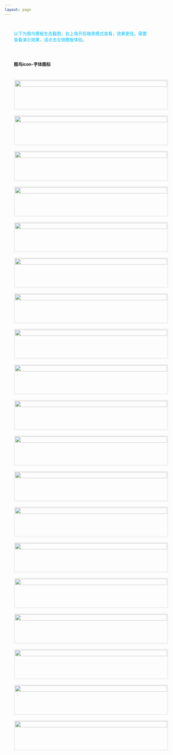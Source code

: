 ```yaml
---
layout: page
---
```

<meta name="referrer" content="never">
<!-- <demo-model url="/"></demo-model> -->

<div style="padding: 30px; color: #01BEFF">以下为图鸟模板生态截图，右上角开启暗黑模式查看，效果更佳。需要查看演示效果，请点击左侧模板体验。</div>



<div style="padding: 30px;font-weight: bold;">图鸟icon-字体图标</div>

<!-- 完成，已检查 -->
<div class="waterfall-icon">
  <div class="box">
    <img src="https://cdn.nlark.com/yuque/0/2025/png/280373/1737293864837-assets/web-upload/e8bf6d2e-a4a2-4dae-88f1-79097476b97b.png" />
  </div>
  <div class="box">
    <img src="https://cdn.nlark.com/yuque/0/2025/png/280373/1737293864770-assets/web-upload/e4ce86f2-a9c6-41c3-bad9-6870d10ccd53.png" />
  </div>
  <div class="box">
    <img src="https://cdn.nlark.com/yuque/0/2025/png/280373/1737293864891-assets/web-upload/15f7d9bc-6425-4f03-9cb3-fd57af38b08b.png" />
  </div>
  <div class="box">
    <img src="https://cdn.nlark.com/yuque/0/2025/png/280373/1737293865778-assets/web-upload/7c0a9682-706a-4343-a55c-24c7d0fb3f9e.png" />
  </div>
  <div class="box">
    <img src="https://cdn.nlark.com/yuque/0/2025/png/280373/1737293865857-assets/web-upload/403df692-19a8-4ed7-bce3-255c1ceee06a.png" />
  </div>
  <div class="box">
    <img src="https://cdn.nlark.com/yuque/0/2025/png/280373/1737293865835-assets/web-upload/6883ab46-872f-4c5e-a7ea-7ea023b93b2f.png" />
  </div>
  <div class="box">
    <img src="https://cdn.nlark.com/yuque/0/2025/png/280373/1737293865889-assets/web-upload/0a7a6edf-0227-4cad-8352-1c8f8d9edb58.png" />
  </div>
  <div class="box">
    <img src="https://cdn.nlark.com/yuque/0/2025/png/280373/1737293865856-assets/web-upload/f0e37702-125c-4f0a-bd70-7cedf2aa8b6c.png" />
  </div>
  <div class="box">
    <img src="https://cdn.nlark.com/yuque/0/2025/png/280373/1737293865906-assets/web-upload/2d3e4a42-a9d0-4c5c-9df4-828287602e7f.png" />
  </div>
  <div class="box">
    <img src="https://cdn.nlark.com/yuque/0/2025/png/280373/1737293866853-assets/web-upload/a5d7c35f-b66a-4d28-bc03-6b7efd08e704.png" />
  </div>
  <div class="box">
    <img src="https://cdn.nlark.com/yuque/0/2025/png/280373/1737293866822-assets/web-upload/f44f2a10-ae40-4e99-a884-a2a79b93347d.png" />
  </div>
  <div class="box">
    <img src="https://cdn.nlark.com/yuque/0/2025/png/280373/1737293866914-assets/web-upload/2f47e527-cf49-4882-a05a-6dafec7802ab.png" />
  </div>
  <div class="box">
    <img src="https://cdn.nlark.com/yuque/0/2025/png/280373/1737293866795-assets/web-upload/6f0cf1c0-e5e0-484d-8bd2-f707d1111e68.png" />
  </div>
  <div class="box">
    <img src="https://cdn.nlark.com/yuque/0/2025/png/280373/1737293866834-assets/web-upload/19b8505b-bcc9-4e6f-af1b-8ed34c030da4.png" />
  </div>
  <div class="box">
    <img src="https://cdn.nlark.com/yuque/0/2025/png/280373/1737293864842-assets/web-upload/df114b45-b765-4447-91b5-73c3cedb0197.png" />
  </div>
  <div class="box">
    <img src="https://cdn.nlark.com/yuque/0/2025/png/280373/1737293864819-assets/web-upload/8bbf473f-f928-4d12-a577-c4117a02d341.png" />
  </div>
  <div class="box">
    <img src="https://cdn.nlark.com/yuque/0/2025/png/280373/1737293864866-assets/web-upload/a65160ed-a13c-4f15-9003-fdcbb218a0fa.png" />
  </div>
  <div class="box">
    <img src="https://cdn.nlark.com/yuque/0/2025/png/280373/1737293868317-assets/web-upload/865b1495-cef4-44f1-905a-b4db25fdcdd6.png" />
  </div>
  <div class="box">
    <img src="https://cdn.nlark.com/yuque/0/2025/png/280373/1737293927147-assets/web-upload/95850415-68c3-4f24-a0ae-87a50de2689b.png" />
  </div>
</div>


<style scoped>


@media screen and (max-width:400px) {

}

.waterfall {
  column-count: 5; /* 设置列数 */
  column-gap: 16px; /* 设置列间距 */
  width: 100%;
  max-width: 1200px;
  margin: 0 auto;
  padding: 10px 36px 30px 30px;
}

.waterfall-pc {
  column-count: 2; /* 设置列数 */
  column-gap: 16px; /* 设置列间距 */
  width: 100%;
  max-width: 1200px;
  margin: 0 auto;
  padding: 10px 36px 30px 30px;
}

.waterfall-icon {
  column-count: 1; /* 设置列数 */
  column-gap: 16px; /* 设置列间距 */
  width: 100%;
  max-width: 1200px;
  margin: 0 auto;
  padding: 10px 36px 30px 30px;
}

.box {
  min-height: 100px;
  /* background-color: #f0f0f0; */
  margin: 0 0 16px; /* 设置项间距 */
  box-sizing: border-box;
  break-inside: avoid; /* 防止元素在列中被拆分 */
  border: 4px solid #AAAAAA20;
	/* border-radius: 10px; */
  -webkit-transition: 0.2s;
		transition: 0.2s;
}
	.box:hover {
	  border: 4px solid #01BEFF;
    /* border-radius: 10px; */
	}

.box img {
    width: 100%;
    height: auto;
    display: block;
    /* border-radius: 10px; */
    overflow: hide
}
</style>

